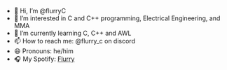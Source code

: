- 👋 Hi, I’m @flurryC
- 👀 I’m interested in C and C++ programming, Electrical Engineering, and MMA
- 🌱 I’m currently learning C, C++ and AWL
- 📫 How to reach me: @flurry_c on discord
- 😄 Pronouns: he/him
- 🎧 My Spotify: [Flurry](https://open.spotify.com/user/nauyslhlqf6ry61fmrfdnc1px)
